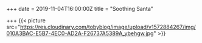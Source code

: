 +++
date = 2019-11-04T16:00:00Z
title = "Soothing Santa"

+++
{{< picture src="https://res.cloudinary.com/tobyblog/image/upload/v1572884267/img/010A3BAC-E5B7-4EC0-AD2A-F26737A5389A_ybehgw.jpg" >}}